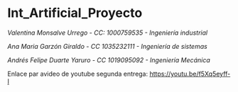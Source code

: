 # Int_Artificial_Proyecto
*Valentina Monsalve Urrego - CC: 1000759535 - Ingeniería industrial*

*Ana Maria Garzón Giraldo - CC 1035232111 - Ingeniería de sistemas*

*Andrés Felipe Duarte Yaruro - CC 1019095092 - Ingeniería Mecánica*

Enlace par avideo de youtube segunda entrega: https://youtu.be/f5Xq5eyff-I 

